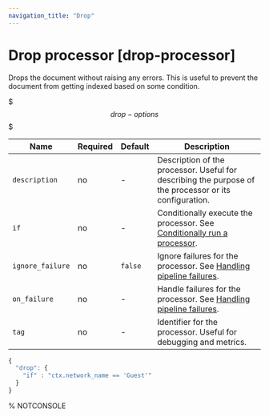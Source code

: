 ```yaml
---
navigation_title: "Drop"
---
```


# Drop processor [drop-processor]


Drops the document without raising any errors. This is useful to prevent the document from getting indexed based on some condition.

$$$drop-options$$$

| Name | Required | Default | Description |
| --- | --- | --- | --- |
| `description` | no | - | Description of the processor. Useful for describing the purpose of the processor or its configuration. |
| `if` | no | - | Conditionally execute the processor. See [Conditionally run a processor](ingest.md#conditionally-run-processor). |
| `ignore_failure` | no | `false` | Ignore failures for the processor. See [Handling pipeline failures](ingest.md#handling-pipeline-failures). |
| `on_failure` | no | - | Handle failures for the processor. See [Handling pipeline failures](ingest.md#handling-pipeline-failures). |
| `tag` | no | - | Identifier for the processor. Useful for debugging and metrics. |

```js
{
  "drop": {
    "if" : "ctx.network_name == 'Guest'"
  }
}
```

%  NOTCONSOLE

